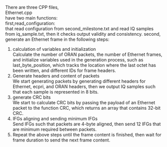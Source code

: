There are three CPP files,<br />
Ethernet.cpp<br />
have two main functions:<br />
first,read_configuration:<br />
that read configuration from second_milestone.txt and read IQ samples from iq_sample.txt, then it checks output validity and consistency.
second, generate an Ethernet frame in the following steps:
1. calculation of variables and initialization<br />
Calculate the number of ORAN packets, the number of Ethernet frames, and initialize variables used in the generation process, such as last_byte_position, which tracks the location where the last octet has been written, and different IDs for frame headers.
2. Generate headers and content of packets<br />
We start generating packets by generating different headers for 
Ethernet, ecpri, and ORAN headers, then we output IQ samples such that each sample is represented in 8 bits.
3. generate CRC bits<br />
We start to calculate CRC bits by passing the payload of an Ethernet packet to the function CRC, which returns an array that contains 32-bit CRC.
4. IFGs aligning and sending minimum IFGs<br />
Send IFGs such that packets are 4-byte aligned, then send 12 IFGs that are minimum required between packets.
5. Repeat the above steps until the frame content is finished, then wait for frame duration to send the next frame content.
